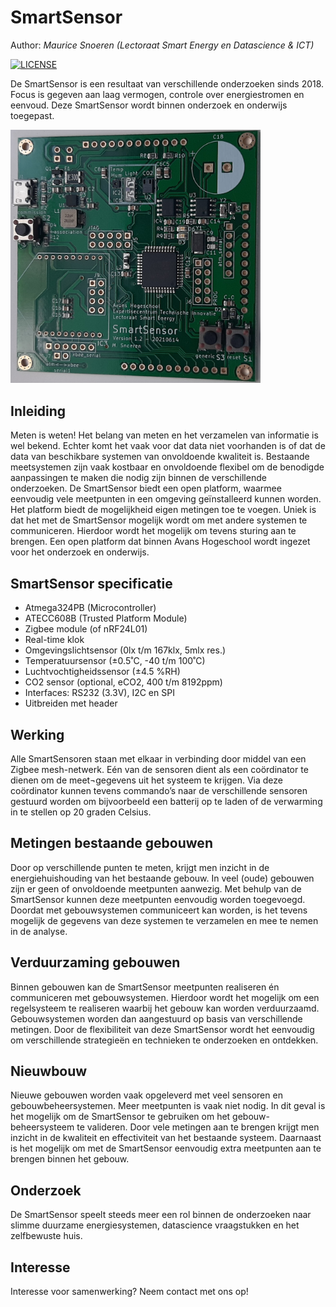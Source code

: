 # SmartSensor
Author: _Maurice Snoeren (Lectoraat Smart Energy en Datascience & ICT)_

[![LICENSE](https://img.shields.io/badge/license-MIT-lightgrey.svg)](https://xxx)

De SmartSensor is een resultaat van verschillende onderzoeken sinds 2018. Focus is gegeven aan laag vermogen, controle over energiestromen en eenvoud. Deze SmartSensor wordt binnen onderzoek en onderwijs toegepast.

<img src="Documentation/v1.2/board.jpg" width="400px"/>

## Inleiding
Meten is weten! Het belang van meten en het verzamelen van informatie is wel bekend. Echter komt het vaak  voor dat data niet voorhanden is of dat de data van beschikbare systemen van onvoldoende kwaliteit is. Bestaande meetsystemen zijn vaak kostbaar en onvoldoende flexibel om de benodigde aanpassingen te maken die nodig zijn binnen de verschillende onderzoeken. De SmartSensor biedt een open platform, waarmee eenvoudig vele meetpunten in een omgeving geïnstalleerd kunnen worden. Het platform biedt de mogelijkheid eigen metingen toe te voegen. Uniek is dat het met de SmartSensor mogelijk wordt om met andere systemen te communiceren. Hierdoor wordt het mogelijk om tevens sturing aan te brengen. Een open platform dat binnen Avans Hogeschool wordt ingezet voor het onderzoek en onderwijs.

## SmartSensor specificatie
- Atmega324PB (Microcontroller)
- ATECC608B (Trusted Platform Module)
- Zigbee module (of nRF24L01)
- Real-time klok
- Omgevingslichtsensor (0lx t/m 167klx, 5mlx res.) 
- Temperatuursensor (±0.5˚C, -40 t/m 100˚C)
- Luchtvochtigheidssensor (±4.5 %RH)
- CO2 sensor (optional, eCO2, 400 t/m 8192ppm) 
- Interfaces: RS232 (3.3V), I2C en SPI
- Uitbreiden met header

## Werking
Alle SmartSensoren staan met elkaar in verbinding door middel van een Zigbee mesh-netwerk. Eén van de sensoren dient als een coördinator te dienen om de meet¬gegevens uit het systeem te krijgen. Via deze coördinator kunnen tevens commando’s naar de verschillende sensoren gestuurd worden om bijvoorbeeld een batterij op te laden of de verwarming in te stellen op 20 graden Celsius.

## Metingen bestaande gebouwen
Door op verschillende punten te meten, krijgt men inzicht in de energiehuishouding van het bestaande gebouw. In veel (oude) gebouwen zijn er geen of onvoldoende meetpunten aanwezig. Met behulp van de SmartSensor kunnen deze meetpunten eenvoudig worden toegevoegd. Doordat met gebouwsystemen communiceert kan worden, is het tevens mogelijk de gegevens van deze systemen te verzamelen en mee te nemen in de analyse.

## Verduurzaming gebouwen
Binnen gebouwen kan de SmartSensor meetpunten realiseren én communiceren met gebouwsystemen. Hierdoor wordt het mogelijk om een regelsysteem te realiseren waarbij het gebouw kan worden verduurzaamd. Gebouwsystemen worden dan aangestuurd op basis van verschillende metingen. Door de flexibiliteit van deze SmartSensor wordt het eenvoudig om verschillende strategieën en technieken te onderzoeken en ontdekken.

## Nieuwbouw
Nieuwe gebouwen worden vaak opgeleverd met veel sensoren en gebouwbeheersystemen. Meer meetpunten is vaak niet nodig. In dit geval is het mogelijk om de SmartSensor te gebruiken om het gebouw-beheersysteem te valideren. Door vele metingen aan te brengen krijgt men inzicht in de kwaliteit en effectiviteit van het bestaande systeem. Daarnaast is het mogelijk om met de SmartSensor eenvoudig extra meetpunten aan te brengen binnen het gebouw.

## Onderzoek
De SmartSensor speelt steeds meer een rol binnen de onderzoeken naar slimme duurzame energiesystemen, datascience vraagstukken en het zelfbewuste huis.

## Interesse
Interesse voor samenwerking? Neem contact met ons op!
